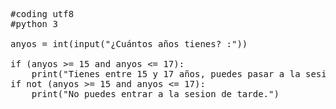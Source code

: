 <pre>
#coding utf8
#python 3

anyos = int(input("¿Cuántos años tienes? :"))

if (anyos >= 15 and anyos <= 17):
    print("Tienes entre 15 y 17 años, puedes pasar a la sesión de tarde")
if not (anyos >= 15 and anyos <= 17):
    print("No puedes entrar a la sesion de tarde.")
</pre>

